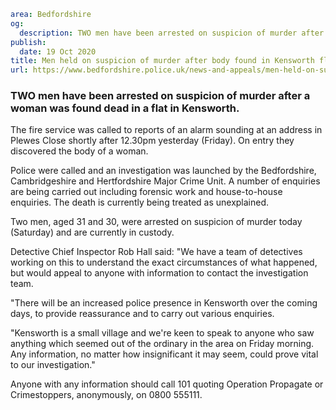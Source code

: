 ```yaml
area: Bedfordshire
og:
  description: TWO men have been arrested on suspicion of murder after a woman was found dead in a flat in Kensworth.
publish:
  date: 19 Oct 2020
title: Men held on suspicion of murder after body found in Kensworth flat
url: https://www.bedfordshire.police.uk/news-and-appeals/men-held-on-suspicion-of-murder-after-body-found-in-kensworth-flat
```

### TWO men have been arrested on suspicion of murder after a woman was found dead in a flat in Kensworth.

The fire service was called to reports of an alarm sounding at an address in Plewes Close shortly after 12.30pm yesterday (Friday). On entry they discovered the body of a woman.

Police were called and an investigation was launched by the Bedfordshire, Cambridgeshire and Hertfordshire Major Crime Unit. A number of enquiries are being carried out including forensic work and house-to-house enquiries. The death is currently being treated as unexplained.

Two men, aged 31 and 30, were arrested on suspicion of murder today (Saturday) and are currently in custody.

Detective Chief Inspector Rob Hall said: "We have a team of detectives working on this to understand the exact circumstances of what happened, but would appeal to anyone with information to contact the investigation team.

"There will be an increased police presence in Kensworth over the coming days, to provide reassurance and to carry out various enquiries.

"Kensworth is a small village and we're keen to speak to anyone who saw anything which seemed out of the ordinary in the area on Friday morning. Any information, no matter how insignificant it may seem, could prove vital to our investigation."

Anyone with any information should call 101 quoting Operation Propagate or Crimestoppers, anonymously, on 0800 555111.
